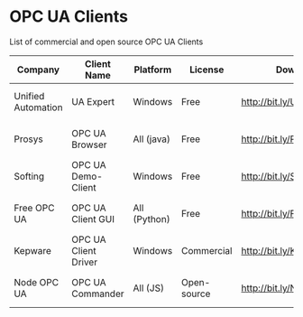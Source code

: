 # OPC UA Clients
List of commercial and open source OPC UA Clients

| Company            | Client Name          | Platform     | License     |  Download link                  | Last version        |
|--------------------|----------------------|--------------|-------------|---------------------------------|---------------------|
| Unified Automation | UA Expert            | Windows      | Free        | http://bit.ly/UaExpert          | 1.7.1  (2023-11-20) |
| Prosys             | OPC UA Browser       | All (java)   | Free        | http://bit.ly/ProsysOpcUaClient | 5.0.0  (2023-11-06) |
| Softing            | OPC UA Demo-Client   | Windows      | Free        | http://bit.ly/SoftingOpcUa      | 2.30.0 (2022-01-13) |
| Free OPC UA        | OPC UA Client GUI    | All (Python) | Free        | http://bit.ly/FreeOpcUA         | 0.8.4  (2022-01-31) |
| Kepware            | OPC UA Client Driver | Windows      | Commercial  | http://bit.ly/KepwareOpcUa      | ???                 |
| Node OPC UA        | OPC UA Commander     | All (JS)     | Open-source | http://bit.ly/NodeOpcUaClient   | 0.39.0 (2024-08-09) |
